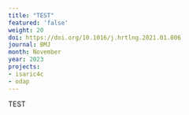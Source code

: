 ```yaml
---
title: "TEST"
featured: 'false'
weight: 20
doi: https://doi.org/10.1016/j.hrtlng.2021.01.006 
journal: BMJ 
month: November
year: 2023
projects:
- isaric4c
- odap
---
```


TEST